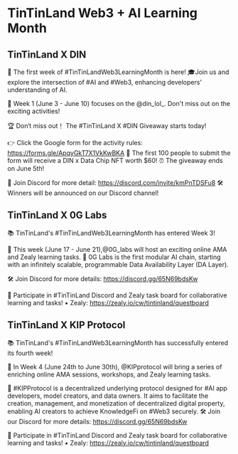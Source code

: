 # TinTinLand Web3 + AI Learning Month

## TinTinLand X DIN
📢 The first week of #TinTinLandWeb3LearningMonth is here!
🎓Join us and explore the intersection of #AI and #Web3, enhancing developers' understanding of AI.

📅 Week 1 (June 3 - June 10) focuses on the @din_lol_. Don't miss out on the exciting activities!

🏆 Don‘t miss out！ The #TinTinLand X #DIN Giveaway starts today!

👉 Click the Google form for the activity rules: https://forms.gle/ApqyGkT7X1VkKwBKA
🙋 The first 100 people to submit the form will receive a DIN x Data Chip NFT worth $60!
⏰ The giveaway ends on June 5th!

🏃 Join Discord for more detail: https://discord.com/invite/kmPnTDSFu8
🛠️ Winners will be announced on our Discord channel!

## TinTinLand X 0G Labs

📚 TinTinLand's #TinTinLandWeb3LearningMonth has entered Week 3!

📅 This week (June 17 - June 21),@0G_labs will host an exciting online AMA and Zealy learning tasks.
🌠 0G Labs is the first modular AI chain, starting with an infinitely scalable, programmable Data Availability Layer (DA Layer).

🛠️ Join Discord for more details: https://discord.gg/65N69bdsKw

🚀 Participate in #TinTinLand Discord and Zealy task board for collaborative learning and tasks!
▪️ Zealy: https://zealy.io/cw/tintinland/questboard

## TinTinLand X KIP Protocol

📚 TinTinLand's #TinTinLandWeb3LearningMonth has successfully entered its fourth week!

📅 In Week 4 (June 24th to June 30th), @KIPprotocol will bring a series of enriching online AMA sessions, workshops, and Zealy learning tasks.

🎨 #KIPProtocol is a decentralized underlying protocol designed for #AI app developers, model creators, and data owners. It aims to facilitate the creation, management, and monetization of decentralized digital property, enabling AI creators to achieve KnowledgeFi on #Web3 securely.
🛠️ Join our Discord for more details: https://discord.gg/65N69bdsKw

🚀 Participate in #TinTinLand Discord and Zealy task board for collaborative learning and tasks!
▪️ Zealy: https://zealy.io/cw/tintinland/questboard

